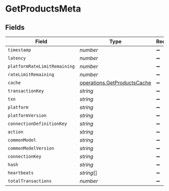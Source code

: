 # GetProductsMeta


## Fields

| Field                                                                      | Type                                                                       | Required                                                                   | Description                                                                |
| -------------------------------------------------------------------------- | -------------------------------------------------------------------------- | -------------------------------------------------------------------------- | -------------------------------------------------------------------------- |
| `timestamp`                                                                | *number*                                                                   | :heavy_minus_sign:                                                         | N/A                                                                        |
| `latency`                                                                  | *number*                                                                   | :heavy_minus_sign:                                                         | N/A                                                                        |
| `platformRateLimitRemaining`                                               | *number*                                                                   | :heavy_minus_sign:                                                         | N/A                                                                        |
| `rateLimitRemaining`                                                       | *number*                                                                   | :heavy_minus_sign:                                                         | N/A                                                                        |
| `cache`                                                                    | [operations.GetProductsCache](../../models/operations/getproductscache.md) | :heavy_minus_sign:                                                         | N/A                                                                        |
| `transactionKey`                                                           | *string*                                                                   | :heavy_minus_sign:                                                         | N/A                                                                        |
| `txn`                                                                      | *string*                                                                   | :heavy_minus_sign:                                                         | N/A                                                                        |
| `platform`                                                                 | *string*                                                                   | :heavy_minus_sign:                                                         | N/A                                                                        |
| `platformVersion`                                                          | *string*                                                                   | :heavy_minus_sign:                                                         | N/A                                                                        |
| `connectionDefinitionKey`                                                  | *string*                                                                   | :heavy_minus_sign:                                                         | N/A                                                                        |
| `action`                                                                   | *string*                                                                   | :heavy_minus_sign:                                                         | N/A                                                                        |
| `commonModel`                                                              | *string*                                                                   | :heavy_minus_sign:                                                         | N/A                                                                        |
| `commonModelVersion`                                                       | *string*                                                                   | :heavy_minus_sign:                                                         | N/A                                                                        |
| `connectionKey`                                                            | *string*                                                                   | :heavy_minus_sign:                                                         | N/A                                                                        |
| `hash`                                                                     | *string*                                                                   | :heavy_minus_sign:                                                         | N/A                                                                        |
| `heartbeats`                                                               | *string*[]                                                                 | :heavy_minus_sign:                                                         | N/A                                                                        |
| `totalTransactions`                                                        | *number*                                                                   | :heavy_minus_sign:                                                         | N/A                                                                        |